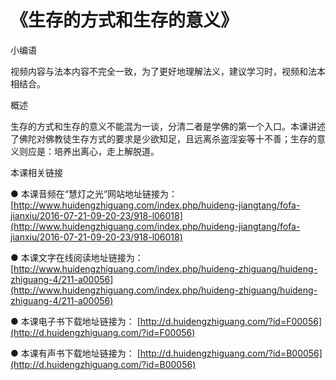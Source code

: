 # 《生存的方式和生存的意义》

小编语

视频内容与法本内容不完全一致，为了更好地理解法义，建议学习时，视频和法本相结合。

概述

生存的方式和生存的意义不能混为一谈，分清二者是学佛的第一个入口。本课讲述了佛陀对佛教徒生存方式的要求是少欲知足，且远离杀盗淫妄等十不善；生存的意义则应是：培养出离心，走上解脱道。

本课相关链接

● 本课音频在“慧灯之光“网站地址链接为： [http://www.huidengzhiguang.com/index.php/huideng-jiangtang/fofa-jianxiu/2016-07-21-09-20-23/918-l06018](http://www.huidengzhiguang.com/index.php/huideng-jiangtang/fofa-jianxiu/2016-07-21-09-20-23/918-l06018)

● 本课文字在线阅读地址链接为： [http://www.huidengzhiguang.com/index.php/huideng-zhiguang/huideng-zhiguang-4/211-a00056](http://www.huidengzhiguang.com/index.php/huideng-zhiguang/huideng-zhiguang-4/211-a00056)

● 本课电子书下载地址链接为： [http://d.huidengzhiguang.com/?id=F00056](http://d.huidengzhiguang.com/?id=F00056)

● 本课有声书下载地址链接为： [http://d.huidengzhiguang.com/?id=B00056](http://d.huidengzhiguang.com/?id=B00056)

